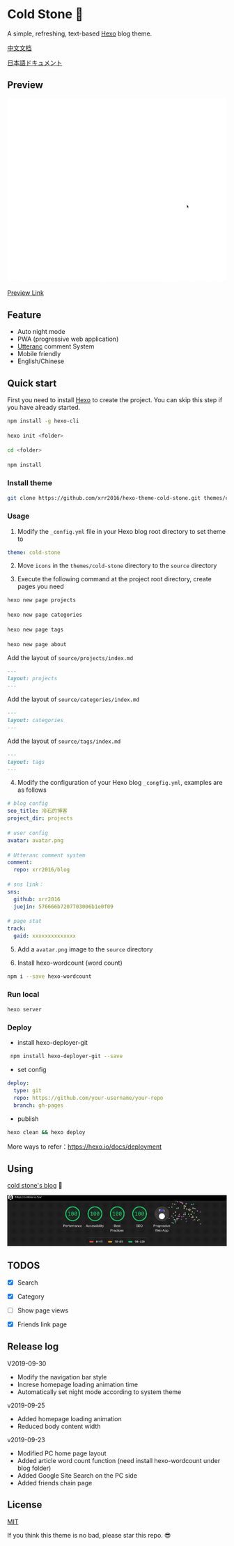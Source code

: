 # Cold Stone :tada:

A simple, refreshing, text-based [Hexo](https://hexo.io/zh-cn) blog theme.

[中文文档](README-zh.md)

[日本語ドキュメント](README-ja.md)

## Preview

![demo](images/demo.gif)

[Preview Link](https://coldstone.fun)

## Feature

- Auto night mode
- PWA (progressive web application)
- [Utteranc](https://utteranc.es/) comment System
- Mobile friendly
- English/Chinese

## Quick start

First you need to install [Hexo](https://hexo.io) to create the project. You can skip this step if you have already started.

```sh
npm install -g hexo-cli

hexo init <folder>

cd <folder>

npm install
```

### Install theme

```sh
git clone https://github.com/xrr2016/hexo-theme-cold-stone.git themes/cold-stone --depth 1
```

### Usage

1. Modify the `_config.yml` file in your Hexo blog root directory to set theme to

```yml
theme: cold-stone
```

2. Move `icons` in the `themes/cold-stone` directory to the `source` directory

3. Execute the following command at the project root directory, create pages you need

```sh
hexo new page projects

hexo new page categories

hexo new page tags

hexo new page about
```

Add the layout of `source/projects/index.md`

```md
---
layout: projects
---
```

Add the layout of `source/categories/index.md`

```md
---
layout: categories
---
```

Add the layout of `source/tags/index.md`

```md
---
layout: tags
---
```

4. Modify the configuration of your Hexo blog `_congfig.yml`, examples are as follows

```yml
# blog config
seo_title: 冷石的博客
project_dir: projects

# user config
avatar: avatar.png

# Utteranc comment system
comment:
  repo: xrr2016/blog

# sns link：
sns:
  github: xrr2016
  juejin: 576666b7207703006b1e0f09

# page stat
track:
  gaid: xxxxxxxxxxxxxx
```

5. Add a `avatar.png` image to the `source` directory


6. Install hexo-wordcount (word count)

```sh
npm i --save hexo-wordcount
```

### Run local

```sh
hexo server
```

### Deploy

- install hexo-deployer-git

```sh
 npm install hexo-deployer-git --save
```

- set config

```yml
deploy:
  type: git
  repo: https://github.com/your-username/your-repo
  branch: gh-pages
```

- publish

```sh
hexo clean && hexo deploy
```

More ways to refer：https://hexo.io/docs/deployment

## Using

[cold stone's blog](https://coldstone.fun) 💯

![audits](images/audits.gif)

## TODOS

- [x] Search

- [x] Category

- [ ] Show page views

- [x] Friends link page

## Release log

V2019-09-30

- Modify the navigation bar style
- Increse homepage loading animation time
- Automatically set night mode according to system theme

v2019-09-25

- Added homepage loading animation
- Reduced body content width

v2019-09-23

- Modified PC home page layout
- Added article word count function (need install hexo-wordcount under blog folder)
- Added Google Site Search on the PC side
- Added friends chain page

## License

[MIT](LICENSE)

If you think this theme is no bad, please star this repo. 😎
